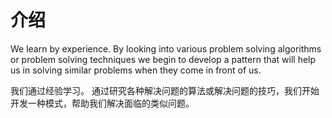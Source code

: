 # 介绍

We learn by experience. By looking into various problem solving algorithms or problem solving techniques we begin to develop a pattern that will help us in solving similar problems when they come in front of us.

我们通过经验学习。 通过研究各种解决问题的算法或解决问题的技巧，我们开始开发一种模式，帮助我们解决面临的类似问题。
